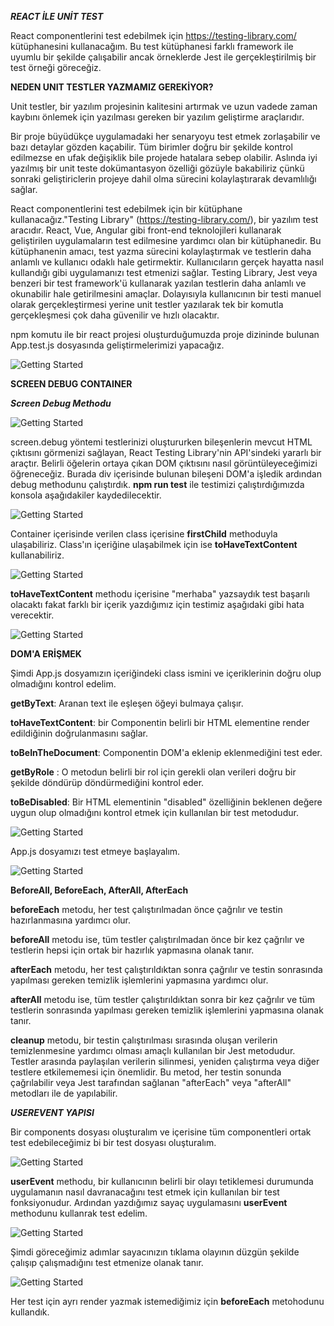 ***REACT İLE UNİT TEST***

React componentlerini test edebilmek için https://testing-library.com/ kütüphanesini kullanacağım. Bu test kütüphanesi farklı framework ile uyumlu bir şekilde çalışabilir ancak örneklerde Jest ile gerçekleştirilmiş bir test örneği göreceğiz.

**NEDEN UNIT TESTLER YAZMAMIZ GEREKİYOR?**

Unit testler, bir yazılım projesinin kalitesini artırmak ve uzun vadede zaman kaybını önlemek için yazılması gereken bir yazılım geliştirme araçlarıdır.

Bir proje büyüdükçe uygulamadaki her senaryoyu test etmek zorlaşabilir ve bazı detaylar gözden kaçabilir. Tüm birimler doğru bir şekilde kontrol edilmezse en ufak değişiklik bile projede hatalara sebep olabilir.
Aslında iyi yazılmış bir unit teste dokümantasyon özelliği gözüyle bakabiliriz çünkü sonraki geliştiriclerin projeye dahil olma sürecini kolaylaştırarak devamlılığı sağlar.

React componentlerini test edebilmek için bir kütüphane kullanacağız."Testing Library" (https://testing-library.com/), bir yazılım test aracıdır. React, Vue, Angular gibi front-end teknolojileri kullanarak geliştirilen uygulamaların test edilmesine yardımcı olan bir kütüphanedir.
Bu kütüphanenin amacı, test yazma sürecini kolaylaştırmak ve testlerin daha anlamlı ve kullanıcı odaklı hale getirmektir. Kullanıcıların gerçek hayatta nasıl kullandığı gibi uygulamanızı test etmenizi sağlar.
Testing Library, Jest veya benzeri bir test framework'ü kullanarak yazılan testlerin daha anlamlı ve okunabilir hale getirilmesini amaçlar.
Dolayısıyla kullanıcının bir testi manuel olarak gerçekleştirmesi yerine unit testler yazılarak tek bir komutla gerçekleşmesi çok daha güvenilir ve hızlı olacaktır.

npm komutu ile bir react projesi oluşturduğumuzda proje dizininde bulunan App.test.js dosyasında geliştirmelerimizi yapacağız.

![Getting Started](./images/1.png)

**SCREEN DEBUG CONTAINER**

***Screen Debug Methodu***

![Getting Started](./images/2.png)

screen.debug yöntemi testlerinizi oluştururken bileşenlerin mevcut HTML çıktısını görmenizi sağlayan, React Testing Library'nin API'sindeki yararlı bir araçtır. Belirli öğelerin ortaya çıkan DOM çıktısını nasıl görüntüleyeceğimizi öğreneceğiz. Burada div içerisinde bulunan bileşeni DOM'a işledik ardından debug methodunu çalıştırdık. 
**npm run test** ile testimizi çalıştırdığımızda konsola aşağıdakiler kaydedilecektir.

![Getting Started](./images/3.png)

Container içerisinde verilen class içerisine **firstChild** methoduyla ulaşabiliriz. 
Class'ın içeriğine ulaşabilmek için ise **toHaveTextContent** kullanabiliriz. 

![Getting Started](./images/4.png)

**toHaveTextContent** methodu içerisine "merhaba" yazsaydık test başarılı olacaktı fakat farklı bir içerik yazdığımız için testimiz aşağıdaki gibi hata verecektir.

![Getting Started](./images/5.png)


**DOM'A ERİŞMEK**

Şimdi App.js dosyamızın içeriğindeki class ismini ve içeriklerinin doğru olup olmadığını kontrol edelim. 

**getByText**: Aranan text ile eşleşen öğeyi bulmaya çalışır.

**toHaveTextContent**: bir Componentin belirli bir HTML elementine  render edildiğinin doğrulanmasını sağlar.

**toBeInTheDocument**: Componentin DOM'a eklenip eklenmediğini test eder.

**getByRole** : O metodun belirli bir rol için gerekli olan verileri doğru bir şekilde döndürüp döndürmediğini kontrol eder.

**toBeDisabled**: Bir HTML elementinin "disabled" özelliğinin beklenen değere uygun olup olmadığını kontrol etmek için kullanılan bir test metodudur. 

![Getting Started](./images/7.png)

App.js dosyamızı test etmeye başlayalım.

![Getting Started](./images/8.png)

****BeforeAll, BeforeEach, AfterAll, AfterEach****

**beforeEach** metodu, her test çalıştırılmadan önce çağrılır ve testin hazırlanmasına yardımcı olur.

**beforeAll** metodu ise, tüm testler çalıştırılmadan önce bir kez çağrılır ve testlerin hepsi için ortak bir hazırlık yapmasına olanak tanır.

**afterEach** metodu, her test çalıştırıldıktan sonra çağrılır ve testin sonrasında yapılması gereken temizlik işlemlerini yapmasına yardımcı olur.

**afterAll** metodu ise, tüm testler çalıştırıldıktan sonra bir kez çağrılır ve tüm testlerin sonrasında yapılması gereken temizlik işlemlerini yapmasına olanak tanır.

**cleanup** metodu, bir testin çalıştırılması sırasında oluşan verilerin temizlenmesine yardımcı olması amaçlı kullanılan bir Jest metodudur. Testler arasında paylaşılan verilerin silinmesi, yeniden çalıştırma veya diğer testlere etkilememesi için önemlidir. Bu metod, her testin sonunda çağrılabilir veya Jest tarafından sağlanan "afterEach" veya "afterAll" metodları ile de yapılabilir.


***USEREVENT YAPISI***

Bir components dosyası oluşturalım ve içerisine tüm componentleri ortak test edebileceğimiz bi bir test dosyası oluşturalım.

![Getting Started](./images/9.png)

**userEvent** methodu, bir kullanıcının belirli bir olayı tetiklemesi durumunda uygulamanın nasıl davranacağını test etmek için kullanılan bir test fonksiyonudur.
Ardından yazdığımız sayaç uygulamasını **userEvent** methodunu kullanrak test edelim.

![Getting Started](./images/11.png)

Şimdi göreceğimiz adımlar sayacınızın tıklama olayının düzgün şekilde çalışıp çalışmadığını test etmenize olanak tanır.

![Getting Started](./images/10.png)

Her test için ayrı render yazmak istemediğimiz için **beforeEach** metohodunu kullandık. 


